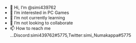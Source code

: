 - 👋 Hi, I’m @simi439762
- 👀 I’m interested in PC Games
- 🌱 I’m not currently learning 
- 💞️ I’m not looking to collaborate
- 📫 How to reach me ...Discord:simi439762#5775,Twitter:simi_Numakappa#5775

<!---
simi439762/simi439762 is a ✨ special ✨ repository because its `README.md` (this file) appears on your GitHub profile.
You can click the Preview link to take a look at your changes.
--->
